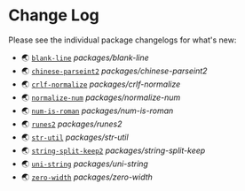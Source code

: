 # Change Log

Please see the individual package changelogs for what's new:

* 🌏 [`blank-line`](./packages/blank-line/CHANGELOG.md "packages/blank-line") *packages/blank-line*
* 🌏 [`chinese-parseint2`](./packages/chinese-parseint2/CHANGELOG.md "packages/chinese-parseint2") *packages/chinese-parseint2*
* 🌏 [`crlf-normalize`](./packages/crlf-normalize/CHANGELOG.md "packages/crlf-normalize") *packages/crlf-normalize*
* 🌏 [`normalize-num`](./packages/normalize-num/CHANGELOG.md "packages/normalize-num") *packages/normalize-num*
* 🌏 [`num-is-roman`](./packages/num-is-roman/CHANGELOG.md "packages/num-is-roman") *packages/num-is-roman*
* 🌏 [`runes2`](./packages/runes2/CHANGELOG.md "packages/runes2") *packages/runes2*
* 🌏 [`str-util`](./packages/str-util/CHANGELOG.md "packages/str-util") *packages/str-util*
* 🌏 [`string-split-keep2`](./packages/string-split-keep/CHANGELOG.md "packages/string-split-keep") *packages/string-split-keep*
* 🌏 [`uni-string`](./packages/uni-string/CHANGELOG.md "packages/uni-string") *packages/uni-string*
* 🌏 [`zero-width`](./packages/zero-width/CHANGELOG.md "packages/zero-width") *packages/zero-width*

